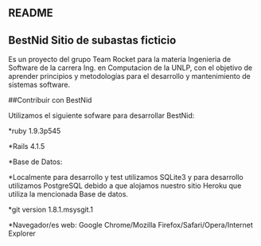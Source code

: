 ## README
## BestNid Sitio de subastas ficticio
Es un proyecto del grupo Team Rocket para la materia Ingenieria de Software de la carrera Ing. en Computacion de la UNLP, con el objetivo de aprender principios y metodologías para el desarrollo y mantenimiento de sistemas software.

##Contribuir con BestNid

Utilizamos el siguiente sofware para desarrollar BestNid:

*ruby 1.9.3p545

*Rails 4.1.5

*Base de Datos: 

*Localmente para desarrollo y test utilizamos SQLite3 y para desarrollo utilizamos PostgreSQL debido a que alojamos 
nuestro sitio Heroku que utiliza la mencionada Base de datos.

*git version 1.8.1.msysgit.1

*Navegador/es web: Google Chrome/Mozilla Firefox/Safari/Opera/Internet Explorer

